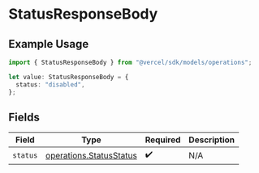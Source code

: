 # StatusResponseBody

## Example Usage

```typescript
import { StatusResponseBody } from "@vercel/sdk/models/operations";

let value: StatusResponseBody = {
  status: "disabled",
};
```

## Fields

| Field                                                              | Type                                                               | Required                                                           | Description                                                        |
| ------------------------------------------------------------------ | ------------------------------------------------------------------ | ------------------------------------------------------------------ | ------------------------------------------------------------------ |
| `status`                                                           | [operations.StatusStatus](../../models/operations/statusstatus.md) | :heavy_check_mark:                                                 | N/A                                                                |